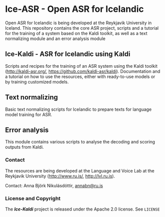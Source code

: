 # Ice-ASR - Open ASR for Icelandic

Open ASR for Icelandic is being developed at the Reykjavik University in Iceland. This repository contains the core ASR project, scripts and a tutorial for the training of a system based on the Kaldi toolkit, as well as a text normalizing module and an error analysis module 

## Ice-Kaldi - ASR for Icelandic using Kaldi

Scripts and recipes for the training of an ASR system using the Kaldi toolkit (http://kaldi-asr.org/, https://github.com/kaldi-asr/kaldi). Documentation and a tutorial on how to use the resources, either with ready-to-use models or by training customized models.

## Text normalizing

Basic text normalizing scripts for Icelandic to prepare texts for language model training for ASR.

## Error analysis

This module contains various scripts to analyse the decoding and scoring outputs from Kaldi.

### Contact

The resources are being developed at the Language and Voice Lab at the Reykjavik University (http://www.ru.is/, http://lvl.ru.is).

Contact: Anna Björk Nikulásdóttir, annabn@ru.is 

### License and Copyright

The ***Ice-Kaldi*** project is released under the Apache 2.0 license. See `LICENSE`